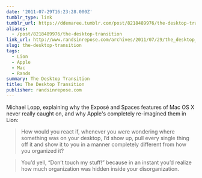 ```yaml
---
date: '2011-07-29T16:23:28.000Z'
tumblr_type: link
tumblr_url: https://ddemaree.tumblr.com/post/8218489976/the-desktop-transition
aliases:
  - /post/8218489976/the-desktop-transition
link_url: http://www.randsinrepose.com/archives/2011/07/29/the_desktop_transition.html
slug: the-desktop-transition
tags:
  - Lion
  - Apple
  - Mac
  - Rands
summary: The Desktop Transition
title: The Desktop Transition
publisher: randsinrepose.com
---
```


Michael Lopp, explaining why the Exposé and Spaces features of Mac OS X never really caught on, and why Apple's completely re-imagined them in Lion:

> How would you react if, whenever you were wondering where something was on your desktop, I’d show up, pull every single thing off it and show it to you in a manner completely different from how you organized it?

> You’d yell, “Don’t touch my stuff!” because in an instant you’d realize how much organization was hidden inside your disorganization.

